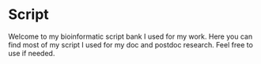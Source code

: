 # Script
Welcome to my bioinformatic script bank I used for my work. Here you can find most of my script I used for my doc and postdoc research. Feel free to use if needed.
